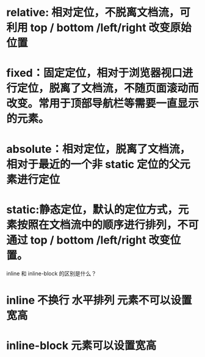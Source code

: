 # relative: 相对定位，不脱离文档流，可利用 top / bottom /left/right 改变原始位置

# fixed：固定定位，相对于浏览器视口进行定位，脱离了文档流，不随页面滚动而改变。常用于顶部导航栏等需要一直显示的元素。

# absolute：相对定位，脱离了文档流，相对于最近的一个非 static 定位的父元素进行定位

# static:静态定位，默认的定位方式，元素按照在文档流中的顺序进行排列，不可通过 top / bottom /left/right 改变位置。

inline 和 inline-block 的区别是什么？

# inline 不换行 水平排列 元素不可以设置宽高

# inline-block 元素可以设置宽高

